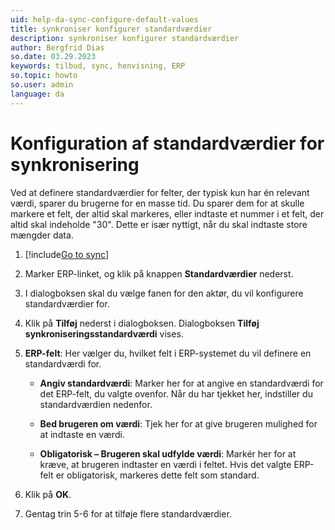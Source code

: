 ```yaml
---
uid: help-da-sync-configure-default-values
title: synkroniser konfigurer standardværdier
description: synkroniser konfigurer standardværdier
author: Bergfrid Dias
so.date: 03.29.2023
keywords: tilbud, sync, henvisning, ERP
so.topic: howto
so.user: admin
language: da
---
```


# Konfiguration af standardværdier for synkronisering

Ved at definere standardværdier for felter, der typisk kun har én relevant værdi, sparer du brugerne for en masse tid. Du sparer dem for at skulle markere et felt, der altid skal markeres, eller indtaste et nummer i et felt, der altid skal indeholde "30". Dette er især nyttigt, når du skal indtaste store mængder data.

1. [!include[Go to sync](../includes/goto-sync.md)]

1. Marker ERP-linket, og klik på knappen **Standardværdier** nederst.

1. I dialogboksen skal du vælge fanen for den aktør, du vil konfigurere standardværdier for.

1. Klik på **Tilføj** nederst i dialogboksen. Dialogboksen **Tilføj synkroniseringsstandardværdi** vises.

1. **ERP-felt**: Her vælger du, hvilket felt i ERP-systemet du vil definere en standardværdi for.

    * **Angiv standardværdi**: Marker her for at angive en standardværdi for det ERP-felt, du valgte ovenfor. Når du har tjekket her, indstiller du standardværdien nedenfor.

    * **Bed brugeren om værdi**: Tjek her for at give brugeren mulighed for at indtaste en værdi.

    * **Obligatorisk – Brugeren skal udfylde værdi**: Markér her for at kræve, at brugeren indtaster en værdi i feltet. Hvis det valgte ERP-felt er obligatorisk, markeres dette felt som standard.

1. Klik på **OK**.

1. Gentag trin 5-6 for at tilføje flere standardværdier.

